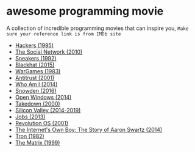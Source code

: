 # awesome programming movie
A collection of incredible programming movies that can inspire you,
`Make sure your reference link is from IMDb site`
- [Hackers (1995)](https://www.imdb.com/title/tt0113243/)
- [The Social Network (2010)](https://www.imdb.com/title/tt1285016/)
- [Sneakers (1992)](https://www.imdb.com/title/tt0105435/)
- [Blackhat (2015)](https://www.imdb.com/title/tt2717822/)
- [WarGames (1983)](https://www.imdb.com/title/tt0086567/)
- [Antitrust (2001)](https://www.imdb.com/title/tt0218817/)
- [Who Am I (2014)](https://www.imdb.com/title/tt3042408/)
- [Snowden (2016)](https://www.imdb.com/title/tt3774114/)
- [Open Windows (2014)](https://www.imdb.com/title/tt2409818/)
- [Takedown (2000)](https://www.imdb.com/title/tt0159784/)
- [Silicon Valley (2014-2019)](https://www.imdb.com/title/tt2575988/)
- [Jobs (2013)](https://www.imdb.com/title/tt2357129/)
- [Revolution OS (2001)](https://www.imdb.com/title/tt0308808/?ref_=tt_sims_tt)
- [The Internet's Own Boy: The Story of Aaron Swartz (2014)](https://www.imdb.com/title/tt3268458/)   
- [Tron (1982)](https://www.imdb.com/title/tt0084827/)
- [The Matrix (1999)](https://www.imdb.com/title/tt0133093/)
